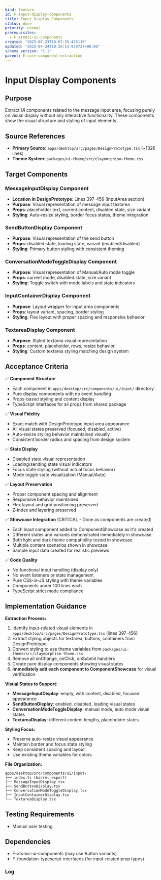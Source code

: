 ```yaml
---
kind: feature
id: F-input-display-components
title: Input Display Components
status: done
priority: normal
prerequisites:
  - F-atomic-ui-components
created: "2025-07-23T19:07:55.426115"
updated: "2025-07-24T18:30:14.939727+00:00"
schema_version: "1.1"
parent: E-core-component-extraction
---
```


# Input Display Components

## Purpose

Extract UI components related to the message input area, focusing purely on visual display without any interactive functionality. These components show the visual structure and styling of input elements.

## Source References

- **Primary Source**: `apps/desktop/src/pages/DesignPrototype.tsx` (~1326 lines)
- **Theme System**: `packages/ui-theme/src/claymorphism-theme.css`

## Target Components

### MessageInputDisplay Component

- **Location in DesignPrototype**: Lines 397-456 (InputArea section)
- **Purpose**: Visual representation of message input textarea
- **Props**: placeholder text, current content, disabled state, size variant
- **Styling**: Auto-resize styling, border focus states, theme integration

### SendButtonDisplay Component

- **Purpose**: Visual representation of the send button
- **Props**: disabled state, loading state, variant (enabled/disabled)
- **Styling**: Primary button styling with consistent theming

### ConversationModeToggleDisplay Component

- **Purpose**: Visual representation of Manual/Auto mode toggle
- **Props**: current mode, disabled state, size variant
- **Styling**: Toggle switch with mode labels and state indicators

### InputContainerDisplay Component

- **Purpose**: Layout wrapper for input area components
- **Props**: layout variant, spacing, border styling
- **Styling**: Flex layout with proper spacing and responsive behavior

### TextareaDisplay Component

- **Purpose**: Styled textarea visual representation
- **Props**: content, placeholder, rows, resize behavior
- **Styling**: Custom textarea styling matching design system

## Acceptance Criteria

✅ **Component Structure**

- Each component in `apps/desktop/src/components/ui/input/` directory
- Pure display components with no event handling
- Props-based styling and content display
- TypeScript interfaces for all props from shared package

✅ **Visual Fidelity**

- Exact match with DesignPrototype input area appearance
- All visual states preserved (focused, disabled, active)
- Auto-resize styling behavior maintained visually
- Consistent border radius and spacing from design system

✅ **State Display**

- Disabled state visual representation
- Loading/sending state visual indicators
- Focus state styling (without actual focus behavior)
- Mode toggle state visualization (Manual/Auto)

✅ **Layout Preservation**

- Proper component spacing and alignment
- Responsive behavior maintained
- Flex layout and grid positioning preserved
- Z-index and layering preserved

✅ **Showcase Integration** (CRITICAL - Done as components are created)

- Each input component added to ComponentShowcase as it's created
- Different states and variants demonstrated immediately in showcase
- Both light and dark theme compatibility tested in showcase
- Multiple content scenarios shown in showcase
- Sample input data created for realistic previews

✅ **Code Quality**

- No functional input handling (display only)
- No event listeners or state management
- Pure CSS-in-JS styling with theme variables
- Components under 100 lines each
- TypeScript strict mode compliance

## Implementation Guidance

**Extraction Process:**

1. Identify input-related visual elements in `apps/desktop/src/pages/DesignPrototype.tsx` (lines 397-456)
2. Extract styling objects for textarea, buttons, containers from DesignPrototype
3. Convert styling to use theme variables from `packages/ui-theme/src/claymorphism-theme.css`
4. Remove all onChange, onClick, onSubmit handlers
5. Create pure display components showing visual states
6. **Immediately add each component to ComponentShowcase** for visual verification

**Visual States to Support:**

- **MessageInputDisplay**: empty, with content, disabled, focused appearance
- **SendButtonDisplay**: enabled, disabled, loading visual states
- **ConversationModeToggleDisplay**: manual mode, auto mode visual states
- **TextareaDisplay**: different content lengths, placeholder states

**Styling Focus:**

- Preserve auto-resize visual appearance
- Maintain border and focus state styling
- Keep consistent spacing and layout
- Use existing theme variables for colors

**File Organization:**

```
apps/desktop/src/components/ui/input/
├── index.ts (barrel export)
├── MessageInputDisplay.tsx
├── SendButtonDisplay.tsx
├── ConversationModeToggleDisplay.tsx
├── InputContainerDisplay.tsx
└── TextareaDisplay.tsx
```

## Testing Requirements

- Manual user testing

## Dependencies

- F-atomic-ui-components (may use Button variants)
- F-foundation-typescript-interfaces (for input-related prop types)

### Log
